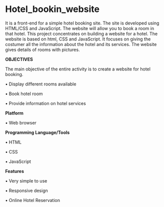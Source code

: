 # Hotel_bookin_website

It is a front-end for a simple hotel booking site. The site is developed using HTML/CSS and JavaScript.
The website will allow you to book a room in that hotel.
This project concentrates on building a website for a hotel. The website is based on html, CSS and JavaScript.
It focuses on giving the costumer all the information about the hotel and its services. The website gives details
of rooms with pictures.



**OBJECTIVES**

The main objective of the entire activity is to create a website for hotel booking.

• Display different rooms available

• Book hotel room

• Provide information on hotel services



**Platform**

• Web browser




**Programming Language/Tools**

• HTML

• CSS

• JavaScript




**Features**

• Very simple to use

• Responsive design

• Online Hotel Reservation
